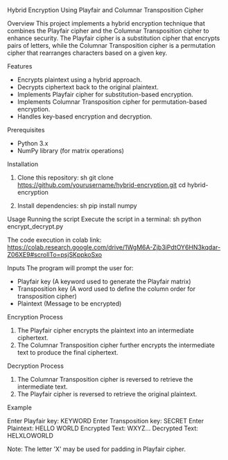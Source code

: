  Hybrid Encryption Using Playfair and Columnar Transposition Cipher

 Overview
This project implements a hybrid encryption technique that combines the Playfair cipher and the Columnar Transposition cipher to enhance security. The Playfair cipher is a substitution cipher that encrypts pairs of letters, while the Columnar Transposition cipher is a permutation cipher that rearranges characters based on a given key.

 Features
- Encrypts plaintext using a hybrid approach.
- Decrypts ciphertext back to the original plaintext.
- Implements Playfair cipher for substitution-based encryption.
- Implements Columnar Transposition cipher for permutation-based encryption.
- Handles key-based encryption and decryption.

 Prerequisites
- Python 3.x
- NumPy library (for matrix operations)

 Installation
1. Clone this repository:
   sh
   git clone https://github.com/yourusername/hybrid-encryption.git
   cd hybrid-encryption
   
2. Install dependencies:
   sh
   pip install numpy

   

 Usage
Running the script
Execute the script in a terminal:
sh
python encrypt_decrypt.py

The code execution in colab link: https://colab.research.google.com/drive/1WgM6A-Zjb3iPdtOY6HN3kqdar-Z06XE9#scrollTo=psjSKppkoSxo


 Inputs
The program will prompt the user for:
- Playfair key (A keyword used to generate the Playfair matrix)
- Transposition key (A word used to define the column order for transposition cipher)
- Plaintext (Message to be encrypted)

 Encryption Process
1. The Playfair cipher encrypts the plaintext into an intermediate ciphertext.
2. The Columnar Transposition cipher further encrypts the intermediate text to produce the final ciphertext.

 Decryption Process
1. The Columnar Transposition cipher is reversed to retrieve the intermediate text.
2. The Playfair cipher is reversed to retrieve the original plaintext.

 Example

Enter Playfair key: KEYWORD
Enter Transposition key: SECRET
Enter Plaintext: HELLO WORLD
Encrypted Text: WXYZ...
Decrypted Text: HELXLOWORLD

Note: The letter 'X' may be used for padding in Playfair cipher.






